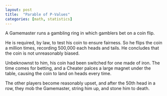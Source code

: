 ```yaml
---
layout: post
title:  "Parable of P-Values"
categories: [math, statistics]
---
```


A Gamemaster runs a gambling ring in which gamblers bet on a coin flip.

He is required, by law, to test his coin to ensure fairness. So he flips the coin a million times, recording 500,000 each heads and tails. He concludes that the coin is not unreasonably biased.

Unbeknownst to him, his coin had been switched for one made of iron. The time comes for betting, and a Cheater palces a large magnet under the table, causing the coin to land on heads every time.

The other players become reasonably upset, and after the 50th head in a row, they mob the Gamemaster, string him up, and stone him to death.
